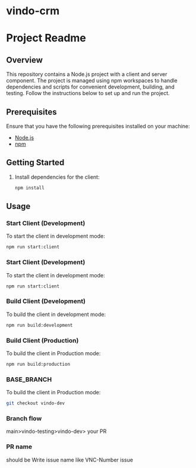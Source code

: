 # vindo-crm

# Project Readme

## Overview

This repository contains a Node.js project with a client and server component. The project is managed using npm workspaces to handle dependencies and scripts for convenient development, building, and testing. Follow the instructions below to set up and run the project.

## Prerequisites

Ensure that you have the following prerequisites installed on your machine:

- [Node.js](https://nodejs.org/)
- [npm](https://www.npmjs.com/)

## Getting Started



1. Install dependencies for the client:

    ```bash
    npm install
    ```

## Usage

### Start Client (Development)

To start the client in development mode:

```bash
npm run start:client
```
### Start Client (Development)

To start the client in development mode:

```bash
npm run start:client
```

### Build Client (Development)
To build the client in development mode:

```bash
npm run build:development
```
### Build Client (Production)
To build the client in Production mode:

```bash
npm run build:production
```

### BASE_BRANCH
To build the client in Production mode:

```bash
git checkout vindo-dev
```

### Branch flow
main>vindo-testing>vindo-dev> your PR

### PR name 
should be Write issue name like VNC-Number issue 
